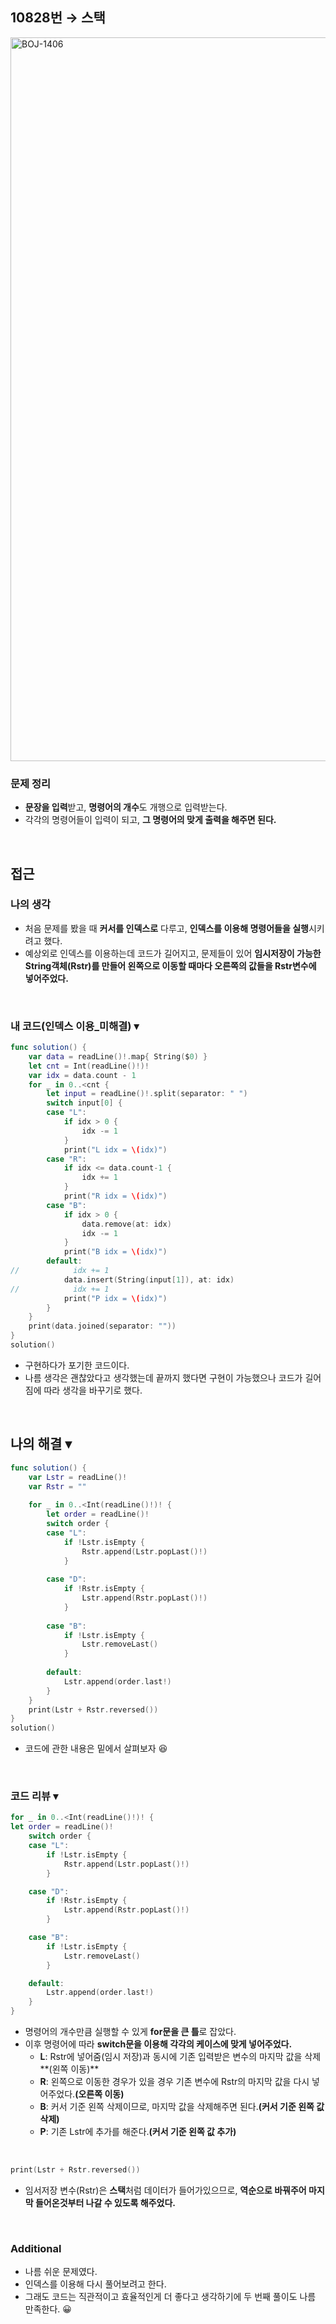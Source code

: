 ## 10828번 → 스택
<img width="1158" alt="BOJ-1406" src="https://user-images.githubusercontent.com/64394744/151917567-076b51cd-2fda-4524-95d5-0b6e55c0938d.png">
</br>

### 문제 정리
* **문장을 입력**받고, **명령어의 개수**도 개행으로 입력받는다.
* 각각의 명령어들이 입력이 되고, **그 명령어의 맞게 출력을 해주면 된다.**
</br>

## 접근

### 나의 생각 
* 처음 문제를 봤을 때 **커서를 인덱스로** 다루고, **인덱스를 이용해 명령어들을 실행**시키려고 했다.
* 예상외로 인덱스를 이용하는데 코드가 길어지고, 문제들이 있어 **임시저장이 가능한 String객체(Rstr)를 만들어 왼쪽으로 이동할 때마다 오른쪽의 값들을 Rstr변수에 넣어주었다.**
</br>

### 내 코드(인덱스 이용_미해결) ▾
```swift
func solution() {
    var data = readLine()!.map{ String($0) }
    let cnt = Int(readLine()!)!
    var idx = data.count - 1
    for _ in 0..<cnt {
        let input = readLine()!.split(separator: " ")
        switch input[0] {
        case "L":
            if idx > 0 {
                idx -= 1
            }
            print("L idx = \(idx)")
        case "R":
            if idx <= data.count-1 {
                idx += 1
            }
            print("R idx = \(idx)")
        case "B":
            if idx > 0 {
                data.remove(at: idx)
                idx -= 1
            }
            print("B idx = \(idx)")
        default:
//            idx += 1
            data.insert(String(input[1]), at: idx)
//            idx += 1
            print("P idx = \(idx)")
        }
    }
    print(data.joined(separator: ""))
}
solution()
```
* 구현하다가 포기한 코드이다.
* 나름 생각은 괜찮았다고 생각했는데 끝까지 했다면 구현이 가능했으나 코드가 길어짐에 따라 생각을 바꾸기로 했다.

</br>

## 나의 해결 ▾
```swift
func solution() {
    var Lstr = readLine()!
    var Rstr = ""
    
    for _ in 0..<Int(readLine()!)! {
        let order = readLine()!
        switch order {
        case "L":
            if !Lstr.isEmpty {
                Rstr.append(Lstr.popLast()!)
            }
            
        case "D":
            if !Rstr.isEmpty {
                Lstr.append(Rstr.popLast()!)
            }
            
        case "B":
            if !Lstr.isEmpty {
                Lstr.removeLast()
            }
            
        default:
            Lstr.append(order.last!)
        }
    }
    print(Lstr + Rstr.reversed())
}
solution()
```
- 코드에 관한 내용은 밑에서 살펴보자 😆
</br>


### 코드 리뷰 ▾
```swift
for _ in 0..<Int(readLine()!)! {
let order = readLine()!
    switch order {
    case "L":
        if !Lstr.isEmpty {
            Rstr.append(Lstr.popLast()!)
        }

    case "D":
        if !Rstr.isEmpty {
            Lstr.append(Rstr.popLast()!)
        }

    case "B":
        if !Lstr.isEmpty {
            Lstr.removeLast()
        }

    default:
        Lstr.append(order.last!)
    }
}
```
* 명령어의 개수만큼 실행할 수 있게 **for문을 큰 틀**로 잡았다.
* 이후 명령어에 따라 **switch문을 이용해 각각의 케이스에 맞게 넣어주었다.**
    * **L**: Rstr에 넣어줌(임시 저장)과 동시에 기존 입력받은 변수의 마지막 값을 삭제**(왼쪽 이동)**
    * **R**: 왼쪽으로 이동한 경우가 있을 경우 기존 변수에 Rstr의 마지막 값을 다시 넣어주었다.**(오른쪽 이동)**
    * **B**: 커서 기준 왼쪽 삭제이므로, 마지막 값을 삭제해주면 된다.**(커서 기준 왼쪽 값 삭제)**
    * **P**: 기존 Lstr에 추가를 해준다.**(커서 기준 왼쪽 값 추가)**
</br>

```swift
print(Lstr + Rstr.reversed())
```
- 임서저장 변수(Rstr)은 **스택**처럼 데이터가 들어가있으므로, **역순으로 바꿔주어 마지막 들어온것부터 나갈 수 있도록 해주었다.**
</br>


### Additional
- 나름 쉬운 문제였다.
- 인덱스를 이용해 다시 풀어보려고 한다.
- 그래도 코드는 직관적이고 효율적인게 더 좋다고 생각하기에 두 번째 풀이도 나름 만족한다. 😀

